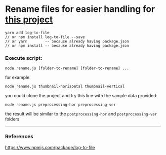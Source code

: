 # Rename files for easier handling for [this project](https://github.com/loia5tqd001/Project-Clone-Netflix-For-HCI-Class)

```
yarn add log-to-file
// or npm install log-to-file --save
// or yarn        -- because already having package.json
// or npm install -- because already having package.json
```
### Execute script:
`node rename.js [folder-to-rename] [folder-to-rename] ...`

for example:

`node rename.js thumbnail-horizontal thumbnail-vertical`

you could clone the project and try this line with the sample data provided:

`node rename.js preprocessing-hor preprocessing-ver`

the result will be similar to the `postprocessing-hor` and `postprocessing-ver` folders

---
### References
https://www.npmjs.com/package/log-to-file